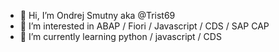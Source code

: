 - 👋 Hi, I’m Ondrej Smutny aka @Trist69
- 👀 I’m interested in ABAP / Fiori / Javascript / CDS / SAP CAP
- 🌱 I’m currently learning python / javascript / CDS



<!---
Trist69/Trist69 is a ✨ special ✨ repository because its `README.md` (this file) appears on your GitHub profile.
You can click the Preview link to take a look at your changes.
--->
